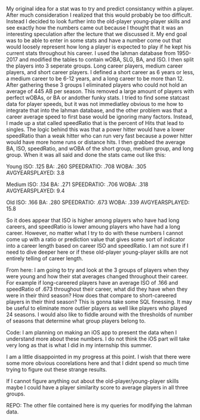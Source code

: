 My original idea for a stat was to try and predict consistancy within a player. After
much consideration I realized that this would probably be too difficult. Instead I 
decided to look further into the old-player young-player skills and see exactly how
the numbers came out because I thought that it was an interesting speculation after 
the lecture that we discussed it. My end goal was to be able to enter in some stats
and have a number come out that would loosely represent how long a player is expected to 
play if he kept his current stats throughout his career. I used the lahman database from
1950-2017 and modified the tables to contain wOBA, SLG, BA, and ISO. I then split the players 
into 3 seperate groups. Long career players, medium career players, and short career players. 
I defined a short career as 6 years or less, a medium career to be 6-12 years, and a long 
career to be more than 12. After gathering these 3 groups I eliminated players who could 
not hold an average of 445 AB per season. This removed a large amount of players with perfect 
wOBAs, or BA or andother funky stats. I tried to find some statcast data for player speeds, but it 
was not immediatley obvious to me how to integrate that into the lahman database, and the other 
problem was that a career average speed to first base would be ignoring many factors. 
Instead, I made up a stat called speedRatio that is the percent of Hits that lead to singles.
The logic behind this was that a power hitter would have a lower speedRatio than a weak hitter
who can run very fast because a power hitter would have more home runs or distance hits. 
I then grabbed the average BA, ISO, speedRatio, and wOBA of the short
group, medium group, and long group. When it was all said and done the stats came out like 
this:

Young 
ISO: .125 BA: .260 SPEEDRATIO: .708 WOBA: .305 AVGYEARSPLAYED: 3.8

Medium
ISO: .134 BA: .271 SPEEDRATIO: .706 WOBA: .318 AVGYEARSPLAYED: 9.4

Old
ISO: .166 BA: .280 SPEEDRATIO: .673 WOBA: .339 AVGYEARSPLAYED: 15.8

So it does appear that ISO is higher among players who have had long careers, and speedRatio
is lower amoung players who have had a long career. However, no matter what I try to do 
with these numbers I cannot come up with a ratio or prediction value that gives some sort of
indicator into a career length based on career ISO and speedRatio. I am not sure if I need
to dive deeper here or if these old-player young-player skills are not entirely telling of
career length. 

From here:
I am going to try and look at the 3 groups of players when they were young and how their stat
averages changed throughout their career. For example if long-careered players have an average 
ISO of .166 and speedRatio of .673 throughout their career, what did they have when they were 
in their third season? How does that compare to short-careered players in their third season?
This is gonna take some SQL finessing. It may be useful to eliminate more outlier players as
well like players who played 24 seasons. I would also like to fiddle around with the thresholds 
of number of seasons that determine what group players belong to.

Code:
I am planning on making an iOS app to present the data when I understand more about these numbers.
I do not think the iOS part will take very long as that is what I did in my internship this summer.

I am a little disappointed in my progress at this point. I wish that there were some more obvious 
coorelations here and that I didnt spend so much time trying to figure out these strange results.

If I cannot figure anything out about the old-player/young-player skills maybe I could have a 
player similarity score to average players in all three groups.

REPO:
The other file contained here is my queries for modifying the lahman data.
